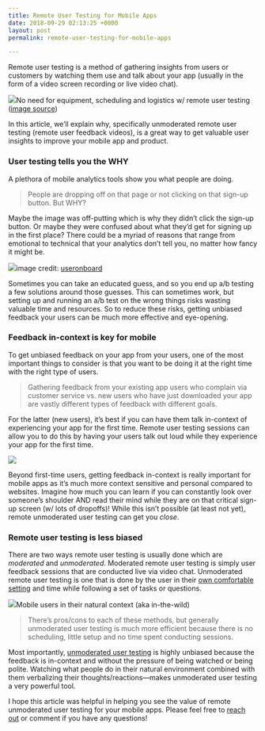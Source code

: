 ```yaml
---
title: Remote User Testing for Mobile Apps
date: 2018-09-29 02:13:25 +0000
layout: post
permalink: remote-user-testing-for-mobile-apps

---
```

Remote user testing is a method of gathering insights from users or customers by watching them use and talk about your app (usually in the form of a video screen recording or live video chat). 

![](https://cdn-images-1.medium.com/max/1600/1*7QcekLby6WzZfXWlvBLz0Q.jpeg)No need for equipment, scheduling and logistics w/ remote user testing ([image source](http://www.fakecrow.com))

In this article, we’ll explain why, specifically unmoderated remote user testing (remote user feedback videos), is a great way to get valuable user insights to improve your mobile app and product.

### **User testing tells you the WHY** 

A plethora of mobile analytics tools show you what people are doing. 

> People are dropping off on that page or not clicking on that sign-up button. But WHY?

Maybe the image was off-putting which is why they didn’t click the sign-up button. Or maybe they were confused about what they’d get for signing up in the first place? There could be a myriad of reasons that range from emotional to technical that your analytics don’t tell you, no matter how fancy it might be.

![](https://cdn-images-1.medium.com/max/1600/1*r10J8aIhNZ5iDa7mf-jjAg.png)image credit: [useronboard](http://useronboard.com)

Sometimes you can take an educated guess, and so you end up a/b testing a few solutions around those guesses. This can sometimes work, but setting up and running an a/b test on the wrong things risks wasting valuable time and resources. So to reduce these risks, getting unbiased feedback your users can be much more effective and eye-opening. 

### Feedback in-context is key for mobile

To get unbiased feedback on your app from your users, one of the most important things to consider is that you want to be doing it at the right time with the right type of users. 

> Gathering feedback from your existing app users who complain via customer service vs. new users who have just downloaded your app are vastly different types of feedback with different goals.

For the latter (new users), it’s best if you can have them talk in-context of experiencing your app for the first time. Remote user testing sessions can allow you to do this by having your users talk out loud while they experience your app for the first time. 

![](https://cdn-images-1.medium.com/max/1600/1*qkDFJj-xAhzz9TimIQ8BcA.jpeg)

  
Beyond first-time users, getting feedback in-context is really important for mobile apps as it’s much more context sensitive and personal compared to websites. Imagine how much you can learn if you can constantly look over someone’s shoulder AND read their mind while they are on that critical sign-up screen (w/ lots of dropoffs)! While this isn’t possible (at least not yet), remote unmoderated user testing can get you _close_.

### Remote user testing is less biased

There are two ways remote user testing is usually done which are _moderated_ and _unmoderated_. Moderated remote user testing is simply user feedback sessions that are conducted live via video chat. Unmoderated remote user testing is one that is done by the user in their [own comfortable setting](https://www.interaction-design.org/literature/article/unmoderated-remote-usability-testing-urut-every-step-you-take-we-won-t-be-watching-you) and time while following a set of tasks or questions.

![](https://cdn-images-1.medium.com/max/1600/1*cHNH5-7eyuxLSzMUdjYA0A.jpeg)Mobile users in their natural context (aka in-the-wild)

> There’s pros/cons to each of these methods, but generally unmoderated user testing is much more efficient because there is no scheduling, little setup and no time spent conducting sessions. 

Most importantly, [unmoderated user testing](https://www.userlook.co) is highly unbiased because the feedback is in-context and without the pressure of being watched or being polite. Watching what people do in their natural environment combined with them verbalizing their thoughts/reactions—makes unmoderated user testing a very powerful tool.

I hope this article was helpful in helping you see the value of remote unmoderated user testing for your mobile apps. Please feel free to [reach out](mailto:userlookco@gmail.com) or comment if you have any questions!